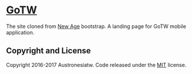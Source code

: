 # [GoTW](https://www.austronesia.tw)
The site cloned from [New Age](http://startbootstrap.com/template-overviews/new-age/) bootstrap. A landing page for GoTW mobile application.

## Copyright and License

Copyright 2016-2017 Austronesiatw. Code released under the [MIT](https://github.com/BlackrockDigital/startbootstrap-new-age/blob/gh-pages/LICENSE) license.
